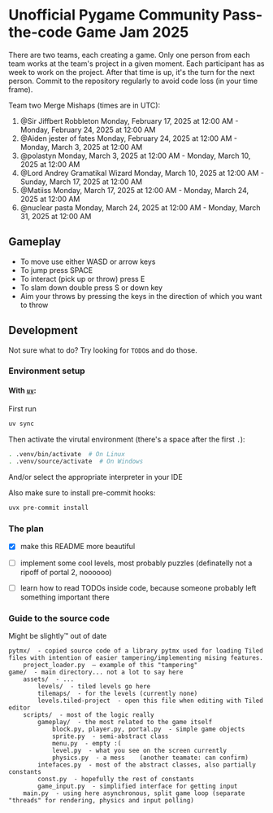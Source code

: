 # Unofficial Pygame Community Pass-the-code Game Jam 2025
There are two teams, each creating a game. Only one person from each team works at the team's project in a given moment. Each participant has as week to work on the project. After that time is up, it's the turn for the next person. Commit to the repository regularly to avoid code loss (in your time frame).

Team two Merge Mishaps (times are in UTC):
1) @Sir Jiffbert Robbleton Monday, February 17, 2025 at 12:00 AM - Monday, February 24, 2025 at 12:00 AM
2) @Aiden jester of fates Monday, February 24, 2025 at 12:00 AM - Monday, March 3, 2025 at 12:00 AM
3) @polastyn Monday, March 3, 2025 at 12:00 AM - Monday, March 10, 2025 at 12:00 AM
4) @Lord Andrey Gramatikal Wizard Monday, March 10, 2025 at 12:00 AM - Sunday, March 17, 2025 at 12:00 AM
5) @Matiiss Monday, March 17, 2025 at 12:00 AM - Monday, March 24, 2025 at 12:00 AM
6) @nuclear pasta Monday, March 24, 2025 at 12:00 AM - Monday, March 31, 2025 at 12:00 AM

## Gameplay
- To move use either WASD or arrow keys
- To jump press SPACE
- To interact (pick up or throw) press E
- To slam down double press S or down key
- Aim your throws by pressing the keys in the direction of which you want to throw


## Development
Not sure what to do? Try looking for `TODO`s and do those.

### Environment setup
#### With [`uv`](https://docs.astral.sh/uv/):
First run
```bash
uv sync
```
Then activate the virutal environment (there's a space after the first `.`):
```bash
. .venv/bin/activate  # On Linux
. .venv/source/activate  # On Windows
```
And/or select the appropriate interpreter in your IDE

Also make sure to install pre-commit hooks:
```bash
uvx pre-commit install
```


### The plan
- [x] make this README more beautiful
- [ ] implement some cool levels, most probably puzzles (definatelly not a ripoff of portal 2, noooooo)
- [ ] learn how to read TODOs inside code, because someone probably left something important there


### Guide to the source code
Might be slightly™ out of date
```
pytmx/  - copied source code of a library pytmx used for loading Tiled files with intention of easier tampering/implementing mising features.    
    project_loader.py  – example of this "tampering"
game/  - main directory... not a lot to say here
    assets/  - ...
        levels/  - tiled levels go here
        tilemaps/  - for the levels (currently none)
        levels.tiled-project  - open this file when editing with Tiled editor
    scripts/  - most of the logic really
        gameplay/  - the most related to the game itself
            block.py, player.py, portal.py  - simple game objects
            sprite.py  - semi-abstract class
            menu.py  - empty :(
            level.py  - what you see on the screen currently
            physics.py  - a mess    (another teamate: can confirm)
        intefaces.py  - most of the abstract classes, also partially constants
        const.py  - hopefully the rest of constants
        game_input.py  - simplified interface for getting input
    main.py  - using here asynchronous, split game loop (separate "threads" for rendering, physics and input polling)
```
